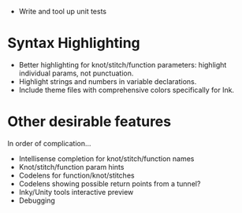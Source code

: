 - Write and tool up unit tests

# Syntax Highlighting
- Better highlighting for knot/stitch/function parameters: highlight individual params, not punctuation.
- Highlight strings and numbers in variable declarations.
- Include theme files with comprehensive colors specifically for Ink.

# Other desirable features

In order of complication...

- Intellisense completion for knot/stitch/function names
- Knot/stitch/function param hints
- Codelens for function/knot/stitches
- Codelens showing possible return points from a tunnel?
- Inky/Unity tools interactive preview
- Debugging